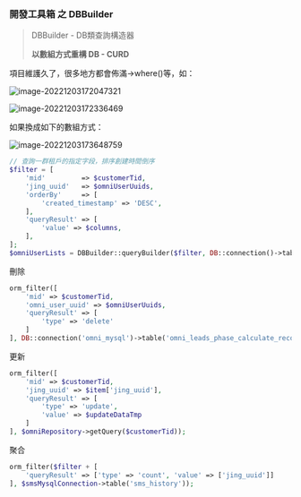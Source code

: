 ### 開發工具箱 之 DBBuilder

>   DBBuilder - DB類查詢構造器
>
>   **以數組方式重構 DB - CURD**

項目維護久了，很多地方都會佈滿->where()等，如：

![image-20221203172047321](https://cdn.jsdelivr.net/gh/mikeah2011/oss@main/uPic/image-20221203172047321.png)

![image-20221203172336469](https://cdn.jsdelivr.net/gh/mikeah2011/oss@main/uPic/image-20221203172336469.png)



如果換成如下的數組方式：

![image-20221203173648759](https://cdn.jsdelivr.net/gh/mikeah2011/oss@main/uPic/image-20221203173648759.png)

```php
// 查詢一群租戶的指定字段，排序創建時間倒序
$filter = [
    'mid'         => $customerTid,
    'jing_uuid'   => $omniUserUuids,
    'orderBy'     => [
        'created_timestamp' => 'DESC',
    ],
    'queryResult' => [
        'value' => $columns,
    ],
];
$omniUserLists = DBBuilder::queryBuilder($filter, DB::connection()->table('tableName'));
```

刪除

```php
orm_filter([
    'mid' => $customerTid,
    'omni_user_uuid' => $omniUserUuids, 
    'queryResult' => [
        'type' => 'delete'
    ]
], DB::connection('omni_mysql')->table('omni_leads_phase_calculate_record'));
```

更新

```php
orm_filter([
    'mid' => $customerTid,
    'jing_uuid' => $item['jing_uuid'], 
    'queryResult' => [
        'type' => 'update', 
        'value' => $updateDataTmp
    ]
], $omniRepository->getQuery($customerTid));
```

聚合

```php
orm_filter($filter + [
    'queryResult' => ['type' => 'count', 'value' => ['jing_uuid']]
], $smsMysqlConnection->table('sms_history'));
```

